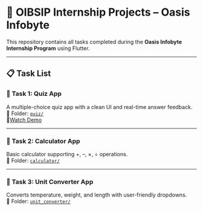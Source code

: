 # 🌟 OIBSIP Internship Projects – Oasis Infobyte

This repository contains all tasks completed during the **Oasis Infobyte Internship Program** using Flutter.

---

## 📋 Task List

### 🔹 Task 1: Quiz App
A multiple-choice quiz app with a clean UI and real-time answer feedback.  
📂 Folder: [`quiz/`](./quiz)  
🎥[Watch Demo](https://youtube.com/shorts/kN4zZDyWM_o?feature=share)



---

### 🔹 Task 2: Calculator App
Basic calculator supporting +, –, ×, ÷ operations.  
📂 Folder: [`calculator/`](./calculator)

---

### 🔹 Task 3: Unit Converter App
Converts temperature, weight, and length with user-friendly dropdowns.  
📂 Folder: [`unit_converter/`](./unit_converter)
